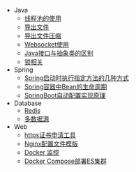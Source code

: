 * Java
  * [线程池的使用](/Java/Thread-1.md)
  * [导出文件](/Java/export.md)
  * [导出文件压缩](/Java/export-compress.md)
  * [Websocket使用](Java/websocket-1.md)
  * [Java接口与抽象类的区别](/Java/Java-1.md)
  * [锁相关](/Java/lock-1.md)
* Spring
  * [Spring启动时执行指定方法的几种方式](/Spring/spring-1.md)
  * [Spring容器中Bean的生命周期](/Spring/spring-2.md)
  * [SpringBoot自动配置实现原理](/Spring/spring-3.md)
* Database
  * [Redis](/DataSource/redis-1.md)
  * [多数据源](/DataSource/datasource-1.md)
* Web
  * [https证书申请工具](/web/acme-sh.md)
  * [Nginx配置文件模版](/web/Nginx-Template-1.md)
  * [Docker 监控](/web/DockerMonitor.md)
  * [Docker Compose部署ES集群](/web/ES-Cluster.md)
